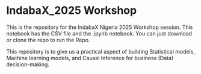 # IndabaX_2025 Workshop 

This is the repository for the IndabaX Nigeria 2025 Workshop session. This notebook has the CSV file and the .ipynb notebook. You can just download or clone the repo to run the Repo.

This repository is to give us a practical aspect of building Statistical models, Machine learning models, and Causal Inference for business (Data) decision-making.
